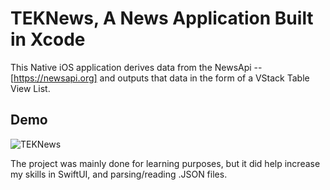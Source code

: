 # TEKNews, A News Application Built in Xcode

This Native iOS application derives data from the NewsApi -- [https://newsapi.org] and outputs that data in the form of a VStack Table View List. 

## Demo

![TEKNews](TEKNews.jpg)





The project was mainly done for learning purposes, but it did help increase my skills in SwiftUI, and parsing/reading .JSON files.

